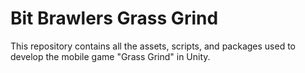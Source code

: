 # Bit Brawlers Grass Grind
 This repository contains all the assets, scripts, and packages used to develop the mobile game "Grass Grind" in Unity.
